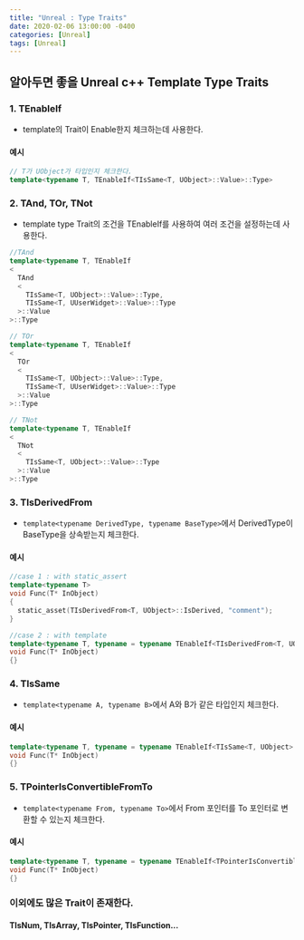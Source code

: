 ```yaml
---
title: "Unreal : Type Traits"
date: 2020-02-06 13:00:00 -0400
categories: [Unreal]
tags: [Unreal]
---
```


## 알아두면 좋을 Unreal c++ Template Type Traits

### 1. TEnableIf
- template의 Trait이 Enable한지 체크하는데 사용한다.

#### 예시
```cpp
// T가 UObject가 타입인지 체크한다.
template<typename T, TEnableIf<TIsSame<T, UObject>::Value>::Type>
```

### 2. TAnd, TOr, TNot
- template type Trait의 조건을 TEnableIf를 사용하여 여러 조건을 설정하는데 사용한다.

```cpp
//TAnd
template<typename T, TEnableIf
<
  TAnd
  <
    TIsSame<T, UObject>::Value>::Type,
    TIsSame<T, UUserWidget>::Value>::Type
  >::Value
>::Type

// TOr
template<typename T, TEnableIf
<
  TOr
  <
    TIsSame<T, UObject>::Value>::Type,
    TIsSame<T, UUserWidget>::Value>::Type
  >::Value
>::Type

// TNot
template<typename T, TEnableIf
<
  TNot
  <
    TIsSame<T, UObject>::Value>::Type
  >::Value
>::Type
```

### 3. TIsDerivedFrom
- ```template<typename DerivedType, typename BaseType>```에서 DerivedType이 BaseType을 상속받는지 체크한다.

#### 예시
```cpp
//case 1 : with static_assert
template<typename T>
void Func(T* InObject)
{
  static_asset(TIsDerivedFrom<T, UObject>::IsDerived, "comment");
}

//case 2 : with template
template<typename T, typename = typename TEnableIf<TIsDerivedFrom<T, UObject>::IsDerivedType>::Type>
void Func(T* InObject)
{}
```

### 4. TIsSame
- ```template<typename A, typename B>```에서 A와 B가 같은 타입인지 체크한다.

#### 예시
```cpp
template<typename T, typename = typename TEnableIf<TIsSame<T, UObject>::Value>::Type>
void Func(T* InObject)
{}
```

### 5. TPointerIsConvertibleFromTo
- ```template<typename From, typename To>```에서 From 포인터를 To 포인터로 변환할 수 있는지 체크한다.

#### 예시
```cpp
template<typename T, typename = typename TEnableIf<TPointerIsConvertibleFromTo<T, UObject>::Value>::Type>
void Func(T* InObject)
{}
```

### 이외에도 많은 Trait이 존재한다. 
#### TIsNum, TIsArray, TIsPointer, TIsFunction...
